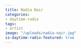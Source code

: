 ```yaml
---
title: Nadia Nair
categories:
- daytime-radio
tags:
- artist
image: "/uploads/nadia-nair.jpg"
is-daytime-radio-featured: true
---
```


